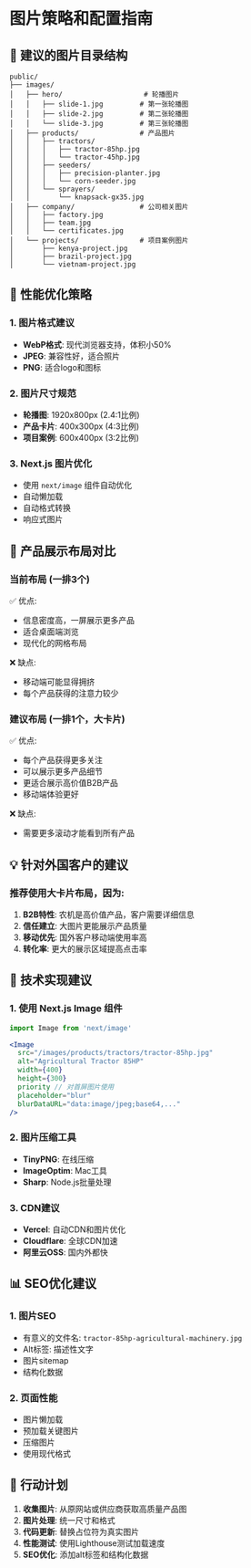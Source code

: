 # 图片策略和配置指南

## 📁 建议的图片目录结构

```
public/
├── images/
│   ├── hero/                    # 轮播图片
│   │   ├── slide-1.jpg         # 第一张轮播图
│   │   ├── slide-2.jpg         # 第二张轮播图
│   │   └── slide-3.jpg         # 第三张轮播图
│   ├── products/               # 产品图片
│   │   ├── tractors/
│   │   │   ├── tractor-85hp.jpg
│   │   │   └── tractor-45hp.jpg
│   │   ├── seeders/
│   │   │   ├── precision-planter.jpg
│   │   │   └── corn-seeder.jpg
│   │   └── sprayers/
│   │       └── knapsack-gx35.jpg
│   ├── company/                # 公司相关图片
│   │   ├── factory.jpg
│   │   ├── team.jpg
│   │   └── certificates.jpg
│   └── projects/               # 项目案例图片
│       ├── kenya-project.jpg
│       ├── brazil-project.jpg
│       └── vietnam-project.jpg
```

## 🚀 性能优化策略

### 1. 图片格式建议
- **WebP格式**: 现代浏览器支持，体积小50%
- **JPEG**: 兼容性好，适合照片
- **PNG**: 适合logo和图标

### 2. 图片尺寸规范
- **轮播图**: 1920x800px (2.4:1比例)
- **产品卡片**: 400x300px (4:3比例) 
- **项目案例**: 600x400px (3:2比例)

### 3. Next.js 图片优化
- 使用 `next/image` 组件自动优化
- 自动懒加载
- 自动格式转换
- 响应式图片

## 🎨 产品展示布局对比

### 当前布局 (一排3个)
✅ 优点:
- 信息密度高，一屏展示更多产品
- 适合桌面端浏览
- 现代化的网格布局

❌ 缺点:
- 移动端可能显得拥挤
- 每个产品获得的注意力较少

### 建议布局 (一排1个，大卡片)
✅ 优点:
- 每个产品获得更多关注
- 可以展示更多产品细节
- 更适合展示高价值B2B产品
- 移动端体验更好

❌ 缺点:
- 需要更多滚动才能看到所有产品

## 💡 针对外国客户的建议

### 推荐使用大卡片布局，因为:
1. **B2B特性**: 农机是高价值产品，客户需要详细信息
2. **信任建立**: 大图片更能展示产品质量
3. **移动优先**: 国外客户移动端使用率高
4. **转化率**: 更大的展示区域提高点击率

## 🔧 技术实现建议

### 1. 使用 Next.js Image 组件
```jsx
import Image from 'next/image'

<Image
  src="/images/products/tractors/tractor-85hp.jpg"
  alt="Agricultural Tractor 85HP"
  width={400}
  height={300}
  priority // 对首屏图片使用
  placeholder="blur"
  blurDataURL="data:image/jpeg;base64,..."
/>
```

### 2. 图片压缩工具
- **TinyPNG**: 在线压缩
- **ImageOptim**: Mac工具
- **Sharp**: Node.js批量处理

### 3. CDN建议
- **Vercel**: 自动CDN和图片优化
- **Cloudflare**: 全球CDN加速
- **阿里云OSS**: 国内外都快

## 📊 SEO优化建议

### 1. 图片SEO
- 有意义的文件名: `tractor-85hp-agricultural-machinery.jpg`
- Alt标签: 描述性文字
- 图片sitemap
- 结构化数据

### 2. 页面性能
- 图片懒加载
- 预加载关键图片
- 压缩图片
- 使用现代格式

## 🎯 行动计划

1. **收集图片**: 从原网站或供应商获取高质量产品图
2. **图片处理**: 统一尺寸和格式
3. **代码更新**: 替换占位符为真实图片
4. **性能测试**: 使用Lighthouse测试加载速度
5. **SEO优化**: 添加alt标签和结构化数据

